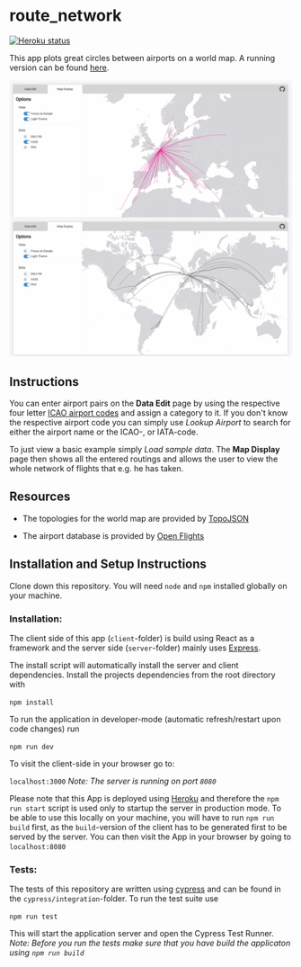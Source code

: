 # route_network

[![Heroku status](https://heroku-badges.herokuapp.com/?app=route-network)](https://route-network.herokuapp.com/)

This app plots great circles between airports on a world map. A running version can be found [here](https://route-network.herokuapp.com/).

![Screenshot](/client/public/screen.PNG)

## Instructions

You can enter airport pairs on the **Data Edit** page by using the respective four letter [ICAO airport codes](https://en.wikipedia.org/wiki/ICAO_airport_code) and assign a category to it. If you don't know the respective airport code you can simply use _Lookup Airport_ to search for either the airport name or the ICAO-, or IATA-code.

To just view a basic example simply _Load sample data_. The **Map Display** page then shows all the entered routings and allows the user to view the whole network of flights that e.g. he has taken.

## Resources

- The topologies for the world map are provided by [TopoJSON](https://github.com/topojson/world-atlas)

- The airport database is provided by [Open Flights](https://github.com/jpatokal/openflights)

## Installation and Setup Instructions

Clone down this repository. You will need `node` and `npm` installed globally on your machine.

### Installation:

The client side of this app (`client`-folder) is build using React as a framework and the server side (`server`-folder) mainly uses [Express](https://expressjs.com/).

The install script will automatically install the server and client dependencies. Install the projects dependencies from the root directory with

`npm install`

To run the application in developer-mode (automatic refresh/restart upon code changes) run

`npm run dev`

To visit the client-side in your browser go to:

`localhost:3000`
_Note: The server is running on port `8080`_

Please note that this App is deployed using [Heroku](https://heroku.com/) and therefore the `npm run start` script is used only to startup the server in production mode. To be able to use this locally on your machine, you will have to run `npm run build` first, as the `build`-version of the client has to be generated first to be served by the server. You can then visit the App in your browser by going to `localhost:8080`

### Tests:

The tests of this repository are written using [cypress](https://cypress.io) and can be found in the `cypress/integration`-folder. To run the test suite use

`npm run test`

This will start the application server and open the Cypress Test Runner.
_Note: Before you run the tests make sure that you have build the applicaton using `npm run build`_
